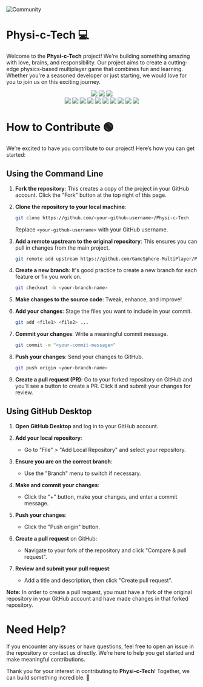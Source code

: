 ![Community](https://github.com/GameSphere-MultiPlayer/Physi-c-Tech/assets/98798977/e79af9da-814e-487e-8a9a-85947384d3b2)

# Physi-c-Tech 💻
Welcome to the **Physi-c-Tech** project! We're building something amazing with love, brains, and responsibility. Our project aims to create a cutting-edge physics-based multiplayer game that combines fun and learning. Whether you're a seasoned developer or just starting, we would love for you to join us on this exciting journey.

<div align="center">
<img src="https://forthebadge.com/images/badges/built-with-love.svg" />
<img src="https://forthebadge.com/images/badges/uses-brains.svg" />
<img src="https://forthebadge.com/images/badges/powered-by-responsibility.svg" />
  <br>
<img src="https://img.shields.io/github/repo-size/GameSphere-MultiPlayer/Physi-c-Tech?style=for-the-badge" />
<img src="https://img.shields.io/github/issues-pr/GameSphere-MultiPlayer/Physi-c-Tech?style=for-the-badge" />
<img src="https://img.shields.io/github/issues/GameSphere-MultiPlayer/Physi-c-Tech?style=for-the-badge" />
<img src="https://img.shields.io/github/issues-closed-raw/GameSphere-MultiPlayer/Physi-c-Tech?style=for-the-badge" />
<img src="https://img.shields.io/github/issues-pr-closed-raw/GameSphere-MultiPlayer/Physi-c-Tech?style=for-the-badge" />
<img src="https://img.shields.io/github/license/GameSphere-MultiPlayer/Physi-c-Tech?style=for-the-badge" />
<img src="https://img.shields.io/github/forks/GameSphere-MultiPlayer/Physi-c-Tech?style=for-the-badge" />
<img src="https://img.shields.io/github/stars/GameSphere-MultiPlayer/Physi-c-Tech?style=for-the-badge" />
<img src="https://img.shields.io/github/contributors/GameSphere-MultiPlayer/Physi-c-Tech?style=for-the-badge" />
<img src="https://img.shields.io/github/last-commit/GameSphere-MultiPlayer/Physi-c-Tech?style=for-the-badge" />
</div>

# How to Contribute 🟢
We’re excited to have you contribute to our project! Here’s how you can get started:

## Using the Command Line

1. **Fork the repository**: This creates a copy of the project in your GitHub account. Click the "Fork" button at the top right of this page.

2. **Clone the repository to your local machine**:
    ```bash
    git clone https://github.com/<your-github-username>/Physi-c-Tech
    ```
    Replace `<your-github-username>` with your GitHub username.

3. **Add a remote upstream to the original repository**: This ensures you can pull in changes from the main project.
    ```bash
    git remote add upstream https://github.com/GameSphere-MultiPlayer/Physi-c-Tech/
    ```

4. **Create a new branch**: It's good practice to create a new branch for each feature or fix you work on.
    ```bash
    git checkout -b <your-branch-name>
    ```

5. **Make changes to the source code**: Tweak, enhance, and improve!

6. **Add your changes**: Stage the files you want to include in your commit.
    ```bash
    git add <file1> <file2> ...
    ```

7. **Commit your changes**: Write a meaningful commit message.
    ```bash
    git commit -m "<your-commit-message>"
    ```

8. **Push your changes**: Send your changes to GitHub.
    ```bash
    git push origin <your-branch-name>
    ```

9. **Create a pull request (PR)**: Go to your forked repository on GitHub and you’ll see a button to create a PR. Click it and submit your changes for review.

## Using GitHub Desktop

1. **Open GitHub Desktop** and log in to your GitHub account.

2. **Add your local repository**:
    - Go to "File" > "Add Local Repository" and select your repository.

3. **Ensure you are on the correct branch**:
    - Use the "Branch" menu to switch if necessary.

4. **Make and commit your changes**:
    - Click the "+" button, make your changes, and enter a commit message.

5. **Push your changes**:
    - Click the "Push origin" button.

6. **Create a pull request** on GitHub:
    - Navigate to your fork of the repository and click "Compare & pull request".

7. **Review and submit your pull request**:
    - Add a title and description, then click "Create pull request".

**Note:** In order to create a pull request, you must have a fork of the original repository in your GitHub account and have made changes in that forked repository.

# Need Help?
If you encounter any issues or have questions, feel free to open an issue in the repository or contact us directly. We’re here to help you get started and make meaningful contributions.

Thank you for your interest in contributing to **Physi-c-Tech**! Together, we can build something incredible. 🚀

